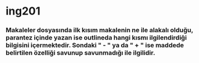 # ing201
### Makaleler dosyasında ilk kısım makalenin ne ile alakalı olduğu, parantez içinde yazan ise outlineda hangi kısmı ilgilendirdiği bilgisini içermektedir. Sondaki " - " ya da " + " ise maddede belirtilen özelliği savunup savunmadığı ile ilgilidir.
